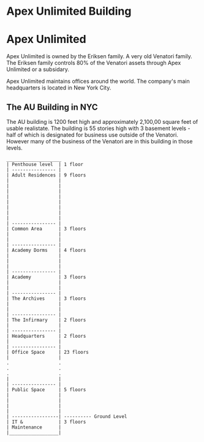 # Apex Unlimited Building

# Apex Unlimited

Apex Unlimited is owned by the Eriksen family.  A very old Venatori family.  The Eriksen family controls 80% of the Venatori assets through Apex Unlimited or a subsidary.

Apex Unlimited maintains offices around the world.  The company's main headquarters is located in New York City.

## The AU Building in NYC

The AU building is 1200 feet high and approximately 2,100,00 square feet of usable realistate.  The building is 55 stories high with 3 basement levels - half of which is designated for business use outside of the Venatori.  However many of the business of the Venatori are in this building in those levels.

```
____________________
| Penthouse level  | 1 floor
| ---------------- |
| Adult Residences | 9 floors
|                  |
|                  |
|                  |
|                  |
|                  |
|                  |
|                  |
|                  |
| ---------------- |
| Common Area      | 3 floors
|                  |
|                  |
| ---------------- |
| Academy Dorms    | 4 floors
|                  |
|                  |
|                  |
| ---------------- |
| Academy          | 3 floors
|                  |
|                  |
| ---------------- |
| The Archives     | 3 floors
|                  |
|                  |
| ---------------- |
| The Infirmary    | 2 floors
|                  |
| ---------------- |
| Headquarters     | 2 floors
|                  |
| ---------------- |
| Office Space     | 23 floors
|                  |
.                  .
.                  .
.                  .
|                  |
| ---------------- |
| Public Space     | 5 floors
|                  |
|                  |
|                  |
|                  |
| -----------------| ---------- Ground Level
| IT &             | 3 floors
| Maintenance      |
|__________________|
```
